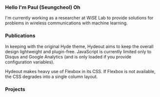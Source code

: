 ### Hello I'm Paul (Seungcheol) Oh

I'm currently working as a researcher at WiSE Lab to provide solutions for problems in wireless communications with machine learning. 

### Publications

In keeping with the original Hyde theme, Hydeout aims to keep the overall
design lightweight and plugin-free. JavaScript is currently limited only
to Disqus and Google Analytics (and is only loaded if you provide configuration
variables).

Hydeout makes heavy use of Flexbox in its CSS. If Flexbox is not available,
the CSS degrades into a single column layout.

### Projects
